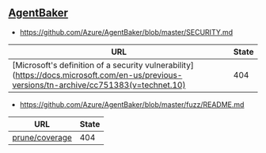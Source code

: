 
## [AgentBaker](https://github.com/Azure/AgentBaker)
* https://github.com/Azure/AgentBaker/blob/master/SECURITY.md

| URL | State |
| --- | --- |
| [Microsoft's definition of a security vulnerability](https://docs.microsoft.com/en-us/previous-versions/tn-archive/cc751383(v=technet.10) | 404 |

* https://github.com/Azure/AgentBaker/blob/master/fuzz/README.md

| URL | State |
| --- | --- |
| [prune/coverage](../.github/workflows/cflite_cron.yaml) | 404 |
